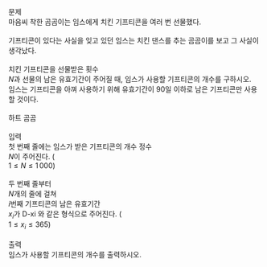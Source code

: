 문제<br>
마음씨 착한 곰곰이는 임스에게 치킨 기프티콘을 여러 번 선물했다.<br>
<br>
기프티콘이 있다는 사실을 잊고 있던 임스는 치킨 댄스를 추는 곰곰이를 보고 그 사실이 생각났다.<br>
<br>
치킨 기프티콘을 선물받은 횟수 <br>
$N$과 선물의 남은 유효기간이 주어질 때, 임스가 사용할 기프티콘의 개수를 구하시오.
<br>
임스는 기프티콘을 아껴 사용하기 위해 유효기간이 90일 이하로 남은 기프티콘만 사용할 것이다.<br>
<br>
하트 곰곰<br>
<br>
입력<br>
첫 번째 줄에는 임스가 받은 기프티콘의 개수 정수 <br>
$N$이 주어진다. (<br>
$1 \le N \le 1\,000$)<br>
<br>
두 번째 줄부터 <br>
$N$개의 줄에 걸쳐 <br>
$i$번째 기프티콘의 남은 유효기간 <br>
$x_i$가 D-xi 와 같은 형식으로 주어진다. (<br>
$1 \le x_i \le 365$)<br>
<br>
출력<br>
임스가 사용할 기프티콘의 개수를 출력하시오.<br>
